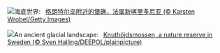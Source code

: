 ![](https://www.bing.com/th?id=OHR.GrandeTerreReef_ZH-CN7463701309_UHD.jpg&w=1000)海底世界:&nbsp;&ensp;[格朗特尔岛附近的堡礁，法属新喀里多尼亚 (© Karsten Wrobel/Getty Images)](https://www.bing.com/th?id=OHR.GrandeTerreReef_ZH-CN7463701309_UHD.jpg)
<br><br/>
![](https://www.bing.com/th?id=OHR.SwedenReserve_EN-US8234763267_UHD.jpg&w=1000)An ancient glacial landscape:&nbsp;&ensp;[Knuthöjdsmossen, a nature reserve in Sweden (© Sven Halling/DEEPOL/plainpicture)](https://www.bing.com/th?id=OHR.SwedenReserve_EN-US8234763267_UHD.jpg)
<br><br/>
